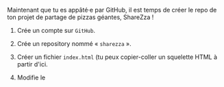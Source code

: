 Maintenant que tu es appâté·e par GitHub, il est temps de créer le repo de ton projet de partage de pizzas géantes, ShareZza !

1. Crée un compte sur `GitHub`. 

2. Crée un repository nommé « `sharezza` ».

3. Créer un fichier `index.html` (tu peux copier-coller un squelette HTML à partir d'ici.

4. Modifie le <title> dans `index.html`, et fais un commit en mettant une description décrivant le changement en anglais (ex : Change title).

5. Ajoute un  <h1> au <body> de `index.html`, et fais un commit en mettant une description décrivant le changement en anglais.

6. Ajoute un  <h2> au <body> de `index.html`, et fais un commit en mettant une description décrivant le changement en anglais.

7. Partage le lien vers ton repository en solution de ce challenge.
